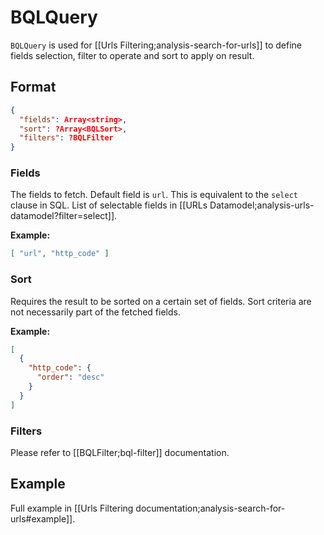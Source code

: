 # BQLQuery

`BQLQuery` is used for [[Urls Filtering;analysis-search-for-urls]] to define fields selection, filter to operate and sort to apply on result.

## Format
```JSON
{
  "fields": Array<string>,
  "sort": ?Array<BQLSort>,
  "filters": ?BQLFilter
}
```

### Fields

The fields to fetch. Default field is `url`. This is equivalent to the `select` clause in SQL. List of selectable fields in [[URLs Datamodel;analysis-urls-datamodel?filter=select]].

**Example:**
```JSON
[ "url", "http_code" ]
```

### Sort

Requires the result to be sorted on a certain set of fields. Sort criteria are not necessarily part of the fetched fields.

**Example:**
```JSON
[
  {
    "http_code": {
      "order": "desc"
    }
  }
]
```

### Filters

Please refer to [[BQLFilter;bql-filter]] documentation.


## Example
Full example in [[Urls Filtering documentation;analysis-search-for-urls#example]].
